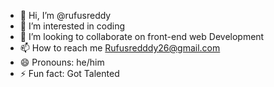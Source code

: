 - 👋 Hi, I’m @rufusreddy
- 👀 I’m interested in coding
- 💞️ I’m looking to collaborate on front-end web Development
- 📫 How to reach me Rufusredddy26@gmail.com
- 😄 Pronouns: he/him
- ⚡ Fun fact: Got Talented

<!---
rufusreddy/rufusreddy is a ✨ special ✨ repository because its `README.md` (this file) appears on your GitHub profile.
You can click the Preview link to take a look at your changes.
--->
